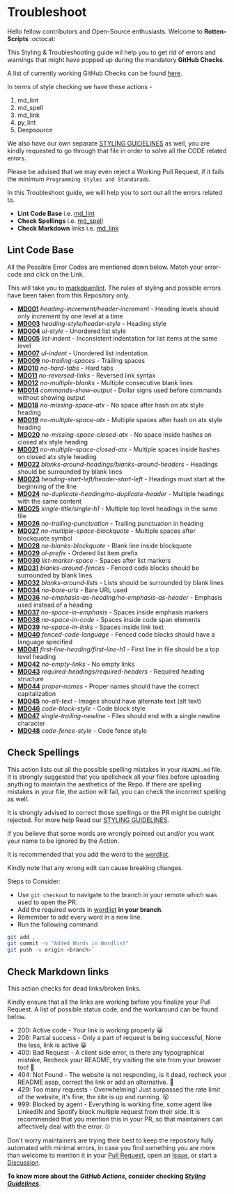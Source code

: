 # Troubleshoot

Hello fellow contributors and Open-Source enthusiasts. Welcome to **Rotten-Scripts** :octocat:

This Styling & Troubleshooting guide wil help you to get rid of errors and warnings that might have popped up during the
mandatory **GitHub Checks**.

A list of currently working GitHub Checks can be found [here](../workflows).

In terms of style checking we have these actions -

1. md_lint
2. md_spell
3. md_link
4. py_lint
5. Deepsource

We also have our own separate [STYLING GUIDELINES](../../README.md) as well, you are kindly requested to go through
that file in order to solve all the CODE related errors.

Please be advised that we may even reject a Working Pull Request, if it fails the minimum
`Programming Styles and Standarads`.

In this Troubleshoot guide, we will help you to sort out all the errors related to.

- **Lint Code Base** i.e. [md_lint](../workflows/md_lint.yml)
- **Check Spellings** i.e. [md_spell](../workflows/md_spell.yml)
- **Check Markdown** links i.e. [md_link](../workflows/md_link.yml)

## Lint Code Base

All the Possible Error Codes are mentioned down below. Match your error-code and click on the Link.

This will take you to [markdownlint](https://github.com/DavidAnson/markdownlint).
The rules of styling and possible errors have been taken from this Repository only.

- **[MD001](https://github.com/DavidAnson/markdownlint/blob/main/doc/Rules.md#md001)** *heading-increment/header-increment* - Heading levels should only increment by one level at a time
- **[MD003](https://github.com/DavidAnson/markdownlint/blob/main/doc/Rules.md#md003)** *heading-style/header-style* - Heading style
- **[MD004](https://github.com/DavidAnson/markdownlint/blob/main/doc/Rules.md#md004)** *ul-style* - Unordered list style
- **[MD005](https://github.com/DavidAnson/markdownlint/blob/main/doc/Rules.md#md005)** *list-indent* - Inconsistent indentation for list items at the same level
- **[MD007](https://github.com/DavidAnson/markdownlint/blob/main/doc/Rules.md#md007)** *ul-indent* - Unordered list indentation
- **[MD009](https://github.com/DavidAnson/markdownlint/blob/main/doc/Rules.md#md009)** *no-trailing-spaces* - Trailing spaces
- **[MD010](https://github.com/DavidAnson/markdownlint/blob/main/doc/Rules.md#md010)** *no-hard-tabs* - Hard tabs
- **[MD011](https://github.com/DavidAnson/markdownlint/blob/main/doc/Rules.md#md011)** *no-reversed-links* - Reversed link syntax
- **[MD012](https://github.com/DavidAnson/markdownlint/blob/main/doc/Rules.md#md012)** *no-multiple-blanks* - Multiple consecutive blank lines
- **[MD014](https://github.com/DavidAnson/markdownlint/blob/main/doc/Rules.md#md014)** *commands-show-output* - Dollar signs used before commands without showing output
- **[MD018](https://github.com/DavidAnson/markdownlint/blob/main/doc/Rules.md#md018)** *no-missing-space-atx* - No space after hash on atx style heading
- **[MD019](https://github.com/DavidAnson/markdownlint/blob/main/doc/Rules.md#md019)** *no-multiple-space-atx* - Multiple spaces after hash on atx style heading
- **[MD020](https://github.com/DavidAnson/markdownlint/blob/main/doc/Rules.md#md020)** *no-missing-space-closed-atx* - No space inside hashes on closed atx style heading
- **[MD021](https://github.com/DavidAnson/markdownlint/blob/main/doc/Rules.md#md021)** *no-multiple-space-closed-atx* - Multiple spaces inside hashes on closed atx style heading
- **[MD022](https://github.com/DavidAnson/markdownlint/blob/main/doc/Rules.md#md022)** *blanks-around-headings/blanks-around-headers* - Headings should be surrounded by blank lines
- **[MD023](https://github.com/DavidAnson/markdownlint/blob/main/doc/Rules.md#md023)** *heading-start-left/header-start-left* - Headings must start at the beginning of the line
- **[MD024](https://github.com/DavidAnson/markdownlint/blob/main/doc/Rules.md#md024)** *no-duplicate-heading/no-duplicate-header* - Multiple headings with the same content
- **[MD025](https://github.com/DavidAnson/markdownlint/blob/main/doc/Rules.md#md025)** *single-title/single-h1* - Multiple top level headings in the same file
- **[MD026](https://github.com/DavidAnson/markdownlint/blob/main/doc/Rules.md#md026)** *no-trailing-punctuation* - Trailing punctuation in heading
- **[MD027](https://github.com/DavidAnson/markdownlint/blob/main/doc/Rules.md#md027)** *no-multiple-space-blockquote* - Multiple spaces after blockquote symbol
- **[MD028](https://github.com/DavidAnson/markdownlint/blob/main/doc/Rules.md#md028)** *no-blanks-blockquote* - Blank line inside blockquote
- **[MD029](https://github.com/DavidAnson/markdownlint/blob/main/doc/Rules.md#md029)** *ol-prefix* - Ordered list item prefix
- **[MD030](https://github.com/DavidAnson/markdownlint/blob/main/doc/Rules.md#md030)** *list-marker-space* - Spaces after list markers
- **[MD031](https://github.com/DavidAnson/markdownlint/blob/main/doc/Rules.md#md031)** *blanks-around-fences* - Fenced code blocks should be surrounded by blank lines
- **[MD032](https://github.com/DavidAnson/markdownlint/blob/main/doc/Rules.md#md032)** *blanks-around-lists* - Lists should be surrounded by blank lines
- **[MD034](https://github.com/DavidAnson/markdownlint/blob/main/doc/Rules.md#md034)** *no-bare-urls* - Bare URL used
- **[MD036](https://github.com/DavidAnson/markdownlint/blob/main/doc/Rules.md#md036)** *no-emphasis-as-heading/no-emphasis-as-header* - Emphasis used instead of a heading
- **[MD037](https://github.com/DavidAnson/markdownlint/blob/main/doc/Rules.md#md037)** *no-space-in-emphasis* - Spaces inside emphasis markers
- **[MD038](https://github.com/DavidAnson/markdownlint/blob/main/doc/Rules.md#md038)** *no-space-in-code* - Spaces inside code span elements
- **[MD039](https://github.com/DavidAnson/markdownlint/blob/main/doc/Rules.md#md039)** *no-space-in-links* - Spaces inside link text
- **[MD040](https://github.com/DavidAnson/markdownlint/blob/main/doc/Rules.md#md040)** *fenced-code-language* - Fenced code blocks should have a language specified
- **[MD041](https://github.com/DavidAnson/markdownlint/blob/main/doc/Rules.md#md041)** *first-line-heading/first-line-h1* - First line in file should be a top level heading
- **[MD042](https://github.com/DavidAnson/markdownlint/blob/main/doc/Rules.md#md042)** *no-empty-links* - No empty links
- **[MD043](https://github.com/DavidAnson/markdownlint/blob/main/doc/Rules.md#md043)** *required-headings/required-headers* - Required heading structure
- **[MD044](https://github.com/DavidAnson/markdownlint/blob/main/doc/Rules.md#md044)** *proper-names* - Proper names should have the correct capitalization
- **[MD045](https://github.com/DavidAnson/markdownlint/blob/main/doc/Rules.md#md045)** *no-alt-text* - Images should have alternate text (alt text)
- **[MD046](https://github.com/DavidAnson/markdownlint/blob/main/doc/Rules.md#md046)** *code-block-style* - Code block style
- **[MD047](https://github.com/DavidAnson/markdownlint/blob/main/doc/Rules.md#md047)** *single-trailing-newline* - Files should end with a single newline character
- **[MD048](https://github.com/DavidAnson/markdownlint/blob/main/doc/Rules.md#md048)** *code-fence-style* - Code fence style

## Check Spellings

This action lists out all the possible spelling mistakes in your `README.md` file.
It is strongly suggested that you spellcheck all your files before uploading anything to maintain the aesthetics
of the Repo. If there are spelling mistakes in your file, the action will fail,
you can check the incorrect spelling as well.

It is strongly advised to correct those spellings or the PR might be outright rejected.
For more help Read our [STYLING GUIDELINES](../../README.md).

If you believe that some words are wrongly pointed out and/or you want your name to be ignored by the Action.

It is recommended that you add the word to the [wordlist](.wordlist.txt).

Kindly note that any wrong edit can cause breaking changes.

Steps to Consider:

- Use `git checkout` to navigate to the branch in your remote which was used to open the PR.
- Add the required words in [wordlist](.wordlist.txt) **in your branch**.
- Remember to add every word in a new line.
- Run the following command

```bash
git add .
git commit -m "Added Words in Wordlist"
git push -u origin <branch>`
```

## Check Markdown links

This action checks for dead links/broken links.

Kindly ensure that all the links are working before you finalize your Pull Request. A list of possible status code,
and the workaround can be found below.

- 200: Active code - Your link is working properly :grinning:
- 206: Partial success - Only a part of request is being successful, None the less, link is active :grinning:
- 400: Bad Request - A client side error, is there any typographical mistake, Recheck your README, try visiting the
site from your browser too! :thinking:
- 404: Not Found - The website is not responding, is it dead, recheck your README asap, correct the link or add an
alternative. :raised_eyebrow:
- 429: Too many requests - Overwhelming! Just surpassed the rate limit of the website, it's fine, the site is up and
running. :dizzy_face:
- 999: Blocked by agent - Everything is working fine, some agent like LinkedIN and Spotify block multiple request
from their side. It is recommended that you mention this in your PR, so that maintainers can affectively deal
with the error. :roll_eyes:

Don't worry maintainers are trying their best to keep the repository fully automated with minimal errors,
in case you find something you are more than welcome to mention it in your
[Pull Request](https://github.com/HarshCasper/Rotten-Scripts/pulls), open an
[Issue](https://github.com/HarshCasper/Rotten-Scripts/issues), or start a
[Discussion](https://github.com/HarshCasper/Rotten-Scripts/discussions).

**To know more about the _GitHub Actions_, consider checking _[Styling Guidelines](../../STYLE_GUIDELINES.md)_.**
